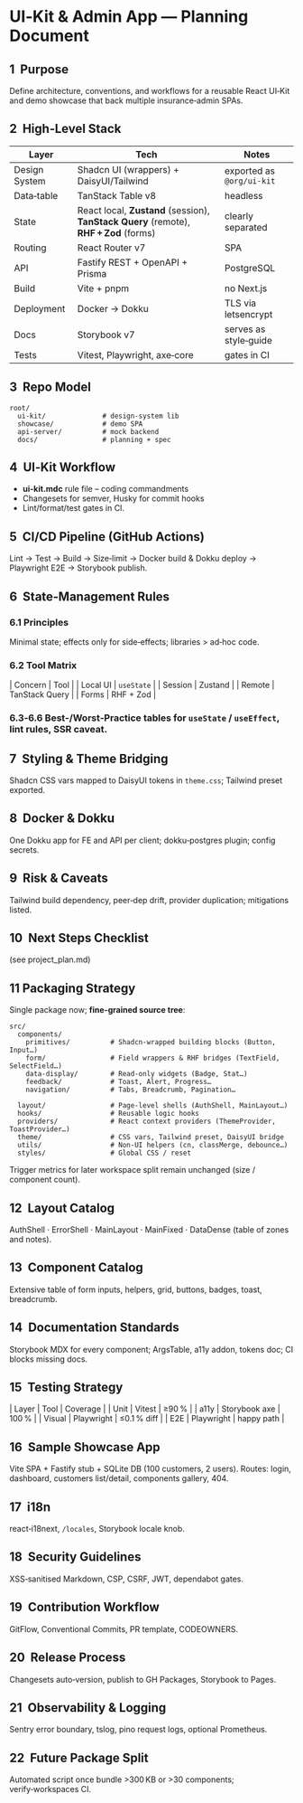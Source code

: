# UI‑Kit & Admin App — Planning Document

## 1  Purpose

Define architecture, conventions, and workflows for a reusable React UI‑Kit and demo showcase that back multiple insurance‑admin SPAs.

## 2  High‑Level Stack

| Layer         | Tech                                                                                   | Notes                     |
| ------------- | -------------------------------------------------------------------------------------- | ------------------------- |
| Design System | Shadcn UI (wrappers) + DaisyUI/Tailwind                                                | exported as `@org/ui-kit` |
| Data‑table    | TanStack Table v8                                                                      | headless                  |
| State         | React local, **Zustand** (session), **TanStack Query** (remote), **RHF + Zod** (forms) | clearly separated         |
| Routing       | React Router v7                                                                        | SPA                       |
| API           | Fastify REST + OpenAPI + Prisma                                                        | PostgreSQL                |
| Build         | Vite + pnpm                                                                            | no Next.js                |
| Deployment    | Docker → Dokku                                                                         | TLS via letsencrypt       |
| Docs          | Storybook v7                                                                           | serves as style‑guide     |
| Tests         | Vitest, Playwright, axe‑core                                                           | gates in CI               |

## 3  Repo Model

```
root/
  ui-kit/              # design‑system lib
  showcase/            # demo SPA
  api-server/          # mock backend
  docs/                # planning + spec
```

## 4  UI‑Kit Workflow

- **ui-kit.mdc** rule file – coding commandments
- Changesets for semver, Husky for commit hooks
- Lint/format/test gates in CI.

## 5  CI/CD Pipeline (GitHub Actions)

Lint → Test → Build → Size‑limit → Docker build & Dokku deploy → Playwright E2E → Storybook publish.

## 6  State‑Management Rules

### 6.1 Principles

Minimal state; effects only for side‑effects; libraries > ad‑hoc code.

### 6.2 Tool Matrix

| Concern | Tool |
| Local UI | `useState` |
| Session | Zustand |
| Remote | TanStack Query |
| Forms | RHF + Zod |

### 6.3‑6.6 Best‑/Worst‑Practice tables for `useState` / `useEffect`, lint rules, SSR caveat.

## 7  Styling & Theme Bridging

Shadcn CSS vars mapped to DaisyUI tokens in `theme.css`; Tailwind preset exported.

## 8  Docker & Dokku

One Dokku app for FE and API per client; dokku‑postgres plugin; config secrets.

## 9  Risk & Caveats

Tailwind build dependency, peer‑dep drift, provider duplication; mitigations listed.

## 10  Next Steps Checklist

(see project_plan.md)

## 11 Packaging Strategy

Single package now; **fine-grained source tree**:

```
src/
  components/
    primitives/          # Shadcn-wrapped building blocks (Button, Input…)
    form/                # Field wrappers & RHF bridges (TextField, SelectField…)
    data-display/        # Read-only widgets (Badge, Stat…)
    feedback/            # Toast, Alert, Progress…
    navigation/          # Tabs, Breadcrumb, Pagination…

  layout/                # Page-level shells (AuthShell, MainLayout…)
  hooks/                 # Reusable logic hooks
  providers/             # React context providers (ThemeProvider, ToastProvider…)
  theme/                 # CSS vars, Tailwind preset, DaisyUI bridge
  utils/                 # Non-UI helpers (cn, classMerge, debounce…)
  styles/                # Global CSS / reset
```

Trigger metrics for later workspace split remain unchanged (size / component count).

## 12  Layout Catalog

AuthShell · ErrorShell · MainLayout · MainFixed · DataDense (table of zones and notes).

## 13  Component Catalog

Extensive table of form inputs, helpers, grid, buttons, badges, toast, breadcrumb.

## 14  Documentation Standards

Storybook MDX for every component; ArgsTable, a11y addon, tokens doc; CI blocks missing docs.

## 15  Testing Strategy

| Layer | Tool | Coverage |
| Unit | Vitest | ≥90 % |
| a11y | Storybook axe | 100 % |
| Visual | Playwright | ≤0.1 % diff |
| E2E | Playwright | happy path |

## 16  Sample Showcase App

Vite SPA + Fastify stub + SQLite DB (100 customers, 2 users). Routes: login, dashboard, customers list/detail, components gallery, 404.

## 17  i18n

react‑i18next, `/locales`, Storybook locale knob.

## 18  Security Guidelines

XSS‑sanitised Markdown, CSP, CSRF, JWT, dependabot gates.

## 19  Contribution Workflow

GitFlow, Conventional Commits, PR template, CODEOWNERS.

## 20  Release Process

Changesets auto‑version, publish to GH Packages, Storybook to Pages.

## 21  Observability & Logging

Sentry error boundary, tslog, pino request logs, optional Prometheus.

## 22  Future Package Split

Automated script once bundle >300 KB or >30 components; verify‑workspaces CI.
